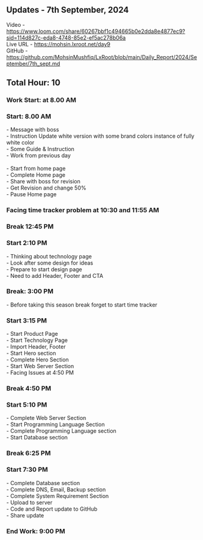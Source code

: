 <h2>Updates - 7th September, 2024</h2>

Video - https://www.loom.com/share/60267bbf1c494665b0e2dda8e4877ec9?sid=114d827c-eda8-4748-85e2-ef5ac278b06a</br>
Live URL - https://mohsin.lxroot.net/day9 </br>
GitHub - https://github.com/MohsinMushfiq/LxRoot/blob/main/Daily_Report/2024/September/7th_sept.md

<h2>Total Hour: 10</h2>
<h3>Work Start: at 8.00 AM</h3>

<h3>Start: 8.00 AM</h3>
- Message with boss </br>
- Instruction Update white version with some brand colors instance of fully white color </br>
- Some Guide & Instruction </br>
- Work from previous day </br>
 </br>
- Start from home page </br>
- Complete Home page </br>
- Share with boss for revision </br>
- Get Revision and change 50% </br>
- Pause Home page

<h3>Facing time tracker problem at 10:30 and 11:55 AM</h3>

<h3>Break 12:45 PM</h3>

<h3>Start 2:10 PM</h3>
- Thinking about technology page </br>
- Look after some design for ideas </br>
- Prepare to start design page </br>
- Need to add Header, Footer and CTA

<h3>Break: 3:00 PM</h3>
- Before taking this season break forget to start time tracker

<h3>Start 3:15 PM</h3>
- Start Product Page </br>
- Start Technology Page </br>
- Import Header, Footer </br>
- Start Hero section </br>
- Complete Hero Section </br>
- Start Web Server Section </br>
- Facing Issues at 4:50 PM

<h3>Break 4:50 PM</h3>

<h3>Start 5:10 PM</h3>
- Complete Web Server Section </br>
- Start Programming Language Section </br>
- Complete Programming Language section </br>
- Start Database section

<h3>Break 6:25 PM</h3>

<h3>Start 7:30 PM</h3>
- Complete Database section </br>
- Complete DNS, Email, Backup section </br>
- Complete System Requirement Section </br>
- Upload to server </br>
- Code and Report update to GitHub </br>
- Share update

<h3>End Work: 9:00 PM</h3>